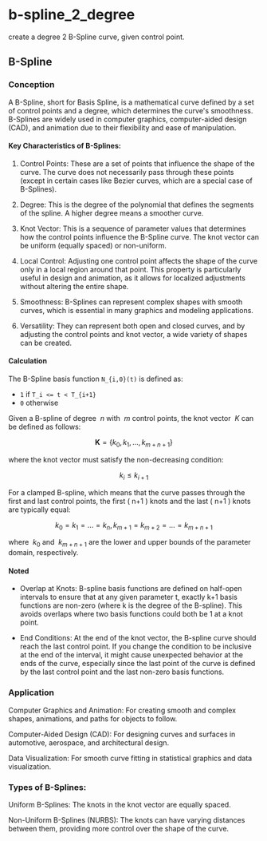 # b-spline_2_degree
 create a degree 2 B-Spline curve, given control point.
## B-Spline
### Conception

A B-Spline, short for Basis Spline, is a mathematical curve defined by a set of control points and a degree, which determines the curve's smoothness. B-Splines are widely used in computer graphics, computer-aided design (CAD), and animation due to their flexibility and ease of manipulation.

#### Key Characteristics of B-Splines:
1. Control Points: These are a set of points that influence the shape of the curve. The curve does not necessarily pass through these points (except in certain cases like Bezier curves, which are a special case of B-Splines).

2. Degree: This is the degree of the polynomial that defines the segments of the spline. A higher degree means a smoother curve.

3. Knot Vector: This is a sequence of parameter values that determines how the control points influence the B-Spline curve. The knot vector can be uniform (equally spaced) or non-uniform.

4. Local Control: Adjusting one control point affects the shape of the curve only in a local region around that point. This property is particularly useful in design and animation, as it allows for localized adjustments without altering the entire shape.

5. Smoothness: B-Splines can represent complex shapes with smooth curves, which is essential in many graphics and modeling applications.

6. Versatility: They can represent both open and closed curves, and by adjusting the control points and knot vector, a wide variety of shapes can be created.

#### Calculation

The B-Spline basis function `N_{i,0}(t)` is defined as:

- `1` if `T_i <= t < T_{i+1}`
- `0` otherwise

Given a B-spline of degree  $`\ n `$ with $`\ m `$ control points, the knot vector $`\ K `$ can be defined as follows:
```math

 \mathbf{K} = \{ k_0, k_1, ..., k_{m+n+1} \} 
```

where the knot vector must satisfy the non-decreasing condition:
```math

 k_i \leq k_{i+1}
```

For a clamped B-spline, which means that the curve passes through the first and last control points, the first \( n+1 \) knots and the last \( n+1 \) knots are typically equal:

```math

 k_0 = k_1 = ... = k_n , 

 k_{m+1} = k_{m+2} = ... = k_{m+n+1} 
```

where $`\ k_0 `$  and $`\ k_{m+n+1}  `$ are the lower and upper bounds of the parameter domain, respectively.


#### Noted

- Overlap at Knots: B-spline basis functions are defined on half-open intervals to ensure that at any given parameter t, exactly k+1 basis functions are non-zero (where k is the degree of the B-spline). This avoids overlaps where two basis functions could both be 1 at a knot point.

- End Conditions: At the end of the knot vector, the B-spline curve should reach the last control point. If you change the condition to be inclusive at the end of the interval, it might cause unexpected behavior at the ends of the curve, especially since the last point of the curve is defined by the last control point and the last non-zero basis functions.



### Application

Computer Graphics and Animation: For creating smooth and complex shapes, animations, and paths for objects to follow.

Computer-Aided Design (CAD): For designing curves and surfaces in automotive, aerospace, and architectural design.

Data Visualization: For smooth curve fitting in statistical graphics and data visualization.




### Types of B-Splines:

Uniform B-Splines: The knots in the knot vector are equally spaced.

Non-Uniform B-Splines (NURBS): The knots can have varying distances between them, providing more control over the shape of the curve.
